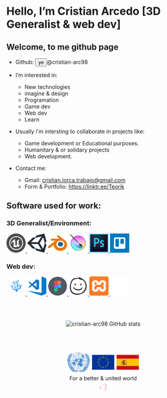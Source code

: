 <h1>Hello, I’m Cristian Arcedo [3D Generalist & web dev] </h1>
<h2>Welcome, to me github page</h2>

   + Github: <input type="button" value="ye">@cristian-arc98

- I’m interested in: 
   + New technologies
   + imagine & design 
   + Programation
   + Game dev 
   + Web dev
   + Learn

- Usually i'm intersting to collaborate in projects like:
   + Game development or Educational purposes.
   + Humanitary & or solidary projects
   + Web development.

- Contact me:
   + Gmail:            cristian.lorca.trabajo@gmail.com
   + Form & Portfolio: https://linktr.ee/Teorik

 

<h2>Software used for work: </h2>
<!--Image divs -->

   <div>
      <h3>3D Generalist/Environment:</h3>
         <a href="https://www.unrealengine.com">  <img src="./readme_content/ue.png"         title="Unreal Engine" alt="Unreal Engine" width="50em" height="50em"/>  </a>
         <a href="https://unity.com">             <img src="./readme_content/unity.png"      title="Unity"         alt="Unity"         width="50em" height="50em"/>  </a>
         <a href="https://www.blender.org/">      <img src="./readme_content/blender.png"    title="Blender"       alt="Blender"       width="50em" height="50em"/>  </a>
         <a href="https://krita.org">             <img src="./readme_content/krita.png"      title="Krita"         alt="Krita"         width="50em" height="50em"/>  </a>
         <a href="https://www.adobe.com">         <img src="./readme_content/photoshop.png"  title="Photoshop"     alt="Photoshop"     width="50em" height="50em"/>  </a>
         <a href="https://trello.com">            <img src="./readme_content/trello.png"     title="Trello"        alt="Trello"        width="50em" height="50em"/>  </a>
   </div>

   <div>
      <h3>Web dev:</h3>
         <a href="https://vscodium.com/">          <img src="./readme_content/vscodium.png"  title="VSCodium"      alt="VSCodium"      width="50em" height="50em"/>  </a>
         <a href="https://code.visualstudio.com/"> <img src="./readme_content/vscode.png"    title="VSCode"        alt="VSCode"        width="50em" height="50em"/>  </a>
         <a href="https://www.figma.com">          <img src="./readme_content/figma.png"     title="Figma"         alt="Figma"         width="50em" height="50em"/>  </a>
         <a href="https://balsamiq.com/">          <img src="./readme_content/balsamiq.png"  title="Balsamiq"      alt="Balsamiq"      width="50em" height="50em"/>  </a>
         <a href="https://www.apachefriends.org">  <img src="./readme_content/xampp.png"     title="Xampp"         alt="Xampp"         width="50em" height="50em"/>  </a>
         <a href="https://github.com">             <img src="./readme_content/github.png"    title="Github"        alt="Github"        width="50em" height="50em"/>  </a>
   </div>

   </br></br>
   
  <div align="center">
   
![cristian-arc98 GitHub stats](https://github-readme-stats.vercel.app/api?username=cristian-arc98&show_icons=true&theme=codeSTACKr)
 
</div>

</br></br>

   <div align="center">
      <a href="https://www.un.org">               <img src="./readme_content/onu11.png" width="60" height="60" /></a>
      <a href="https://european-union.europa.eu"> <img src="./readme_content/eu.png" width="60" height="60" /></a>
      <a href="https://www.lamoncloa.gob.es">     <img src="./readme_content/sp.png" width="60" height="60" /></a>
  
   <!-- Footer section -->
   </br>
   <label>For a better & united world</label></br>
           <img src="./readme_content/cor.webp" title=":)" alt="heart-animation" width="30em" height="30em"/>
   </div>
   
   <!-- https://c.tenor.com/Dc8nFwst79AAAAAi/kek-angry.gif-->

<!---
cristian-arc98/cristian-arc98 is a ✨ special ✨ repository because its `README.md` (this file) appears on your GitHub profile.
You can click the Preview link to take a look at your changes.
--->
